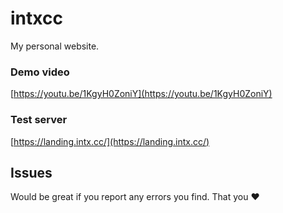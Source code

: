 # intxcc
My personal website.

### Demo video
[https://youtu.be/1KgyH0ZoniY](https://youtu.be/1KgyH0ZoniY)

### Test server
[https://landing.intx.cc/](https://landing.intx.cc/)

## Issues
Would be great if you report any errors you find. That you ♥
